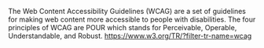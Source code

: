 The Web Content Accessibility Guidelines (WCAG) are a set of guidelines for making web 
content more accessible to people with disabilities. The four principles of WCAG are POUR 
which stands for Perceivable, Operable, Understandable, and Robust.
https://www.w3.org/TR/?filter-tr-name=wcag
